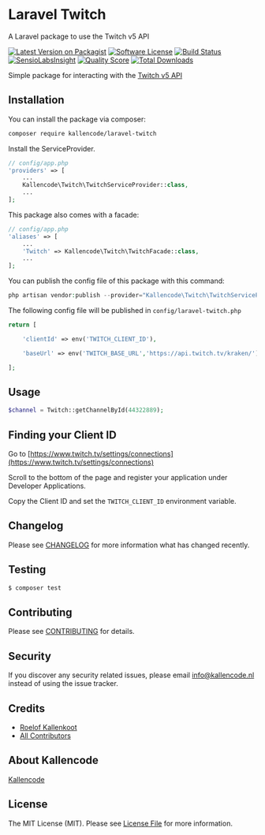# Laravel Twitch

A Laravel package to use the Twitch v5 API

[![Latest Version on Packagist](https://img.shields.io/packagist/v/kallencode/laravel-twitch.svg?style=flat-square)](https://packagist.org/packages/kallencode/laravel-twitch)
[![Software License](https://img.shields.io/badge/license-MIT-brightgreen.svg?style=flat-square)](LICENSE.md)
[![Build Status](https://img.shields.io/travis/kallencode/laravel-twitch/master.svg?style=flat-square)](https://travis-ci.org/kallencode/laravel-twitch)
[![SensioLabsInsight](https://img.shields.io/sensiolabs/i/xxxxxxxxx.svg?style=flat-square)](https://insight.sensiolabs.com/projects/xxxxxxxxx)
[![Quality Score](https://img.shields.io/scrutinizer/g/kallencode/laravel-twitch.svg?style=flat-square)](https://scrutinizer-ci.com/g/kallencode/laravel-twitch)
[![Total Downloads](https://img.shields.io/packagist/dt/kallencode/laravel-twitch.svg?style=flat-square)](https://packagist.org/packages/kallencode/laravel-twitch)

Simple package for interacting with the [Twitch v5 API](https://dev.twitch.tv/docs/)

## Installation

You can install the package via composer:

``` bash
composer require kallencode/laravel-twitch
```

Install the ServiceProvider.

```php
// config/app.php
'providers' => [
    ...
    Kallencode\Twitch\TwitchServiceProvider::class,
    ...
];
```

This package also comes with a facade:

```php
// config/app.php
'aliases' => [
    ...
    'Twitch' => Kallencode\Twitch\TwitchFacade::class,
    ...
];
```

You can publish the config file of this package with this command:

```php
php artisan vendor:publish --provider="Kallencode\Twitch\TwitchServiceProvider"
```

The following config file will be published in `config/laravel-twitch.php`

```php
return [

    'clientId' => env('TWITCH_CLIENT_ID'),

    'baseUrl' => env('TWITCH_BASE_URL','https://api.twitch.tv/kraken/')

];
```

## Usage

``` php
$channel = Twitch::getChannelById(44322889);

```

## Finding your Client ID

Go to [https://www.twitch.tv/settings/connections](https://www.twitch.tv/settings/connections)

Scroll to the bottom of the page and register your application under Developer Applications.

Copy the Client ID and set the `TWITCH_CLIENT_ID` environment variable.


## Changelog

Please see [CHANGELOG](CHANGELOG.md) for more information what has changed recently.

## Testing

``` bash
$ composer test
```

## Contributing

Please see [CONTRIBUTING](CONTRIBUTING.md) for details.

## Security

If you discover any security related issues, please email info@kallencode.nl instead of using the issue tracker.

## Credits

- [Roelof Kallenkoot](https://github.com/rkallenkoot)
- [All Contributors](../../contributors)

## About Kallencode
[Kallencode](https://kallencode.nl)

## License

The MIT License (MIT). Please see [License File](LICENSE.md) for more information.
